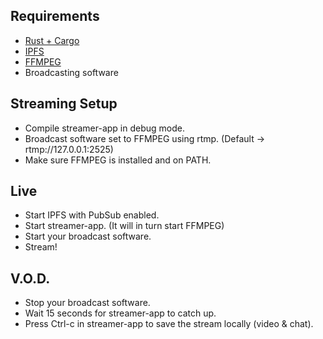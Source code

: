 ## Requirements
- [Rust + Cargo](https://www.rust-lang.org/tools/install)
- [IPFS](https://docs.ipfs.io/install/command-line/#package-managers)
- [FFMPEG](https://ffmpeg.org/)
- Broadcasting software

## Streaming Setup
- Compile streamer-app in debug mode.
- Broadcast software set to FFMPEG using rtmp. (Default -> rtmp://127.0.0.1:2525)
- Make sure FFMPEG is installed and on PATH.

## Live
- Start IPFS with PubSub enabled.
- Start streamer-app. (It will in turn start FFMPEG)
- Start your broadcast software.
- Stream!

## V.O.D.
- Stop your broadcast software.
- Wait 15 seconds for streamer-app to catch up.
- Press Ctrl-c in streamer-app to save the stream locally (video & chat).